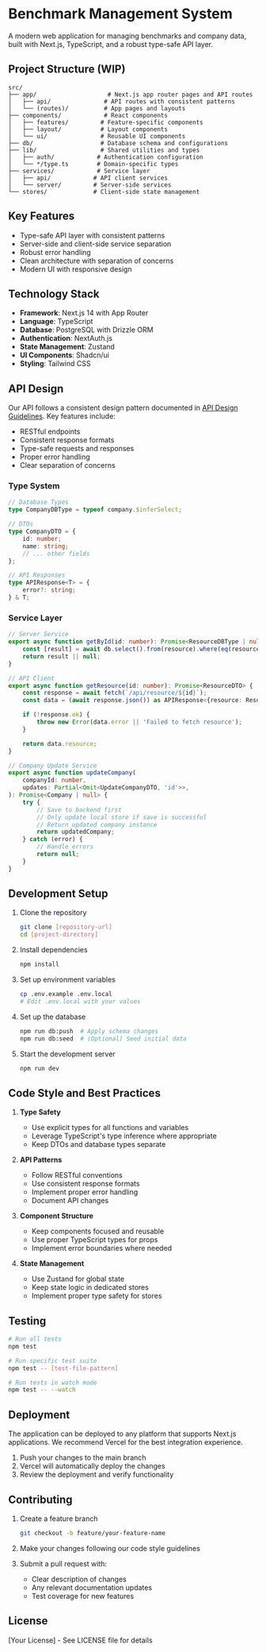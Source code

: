 # Benchmark Management System

A modern web application for managing benchmarks and company data, built with Next.js, TypeScript, and a robust type-safe API layer.

## Project Structure (WIP)

```
src/
├── app/                    # Next.js app router pages and API routes
│   ├── api/               # API routes with consistent patterns
│   └── (routes)/          # App pages and layouts
├── components/            # React components
│   ├── features/         # Feature-specific components
│   ├── layout/           # Layout components
│   └── ui/               # Reusable UI components
├── db/                   # Database schema and configurations
├── lib/                  # Shared utilities and types
│   ├── auth/            # Authentication configuration
│   └── */type.ts        # Domain-specific types
├── services/            # Service layer
│   ├── api/            # API client services
│   └── server/         # Server-side services
└── stores/             # Client-side state management
```

## Key Features

- Type-safe API layer with consistent patterns
- Server-side and client-side service separation
- Robust error handling
- Clean architecture with separation of concerns
- Modern UI with responsive design

## Technology Stack

- **Framework**: Next.js 14 with App Router
- **Language**: TypeScript
- **Database**: PostgreSQL with Drizzle ORM
- **Authentication**: NextAuth.js
- **State Management**: Zustand
- **UI Components**: Shadcn/ui
- **Styling**: Tailwind CSS

## API Design

Our API follows a consistent design pattern documented in [API Design Guidelines](docs/api-design.md). Key features include:

- RESTful endpoints
- Consistent response formats
- Type-safe requests and responses
- Proper error handling
- Clear separation of concerns

### Type System

```typescript
// Database Types
type CompanyDBType = typeof company.$inferSelect;

// DTOs
type CompanyDTO = {
	id: number;
	name: string;
	// ... other fields
};

// API Responses
type APIResponse<T> = {
	error?: string;
} & T;
```

### Service Layer

```typescript
// Server Service
export async function getById(id: number): Promise<ResourceDBType | null> {
	const [result] = await db.select().from(resource).where(eq(resource.id, id));
	return result || null;
}

// API Client
export async function getResource(id: number): Promise<ResourceDTO> {
	const response = await fetch(`/api/resource/${id}`);
	const data = (await response.json()) as APIResponse<{resource: ResourceDTO}>;

	if (!response.ok) {
		throw new Error(data.error || 'Failed to fetch resource');
	}

	return data.resource;
}

// Company Update Service
export async function updateCompany(
	companyId: number,
	updates: Partial<Omit<UpdateCompanyDTO, 'id'>>,
): Promise<Company | null> {
	try {
		// Save to backend first
		// Only update local store if save is successful
		// Return updated company instance
		return updatedCompany;
	} catch (error) {
		// Handle errors
		return null;
	}
}
```

## Development Setup

1. Clone the repository

   ```bash
   git clone [repository-url]
   cd [project-directory]
   ```

2. Install dependencies

   ```bash
   npm install
   ```

3. Set up environment variables

   ```bash
   cp .env.example .env.local
   # Edit .env.local with your values
   ```

4. Set up the database

   ```bash
   npm run db:push  # Apply schema changes
   npm run db:seed  # (Optional) Seed initial data
   ```

5. Start the development server
   ```bash
   npm run dev
   ```

## Code Style and Best Practices

1. **Type Safety**

   - Use explicit types for all functions and variables
   - Leverage TypeScript's type inference where appropriate
   - Keep DTOs and database types separate

2. **API Patterns**

   - Follow RESTful conventions
   - Use consistent response formats
   - Implement proper error handling
   - Document API changes

3. **Component Structure**

   - Keep components focused and reusable
   - Use proper TypeScript types for props
   - Implement error boundaries where needed

4. **State Management**
   - Use Zustand for global state
   - Keep state logic in dedicated stores
   - Implement proper type safety for stores

## Testing

```bash
# Run all tests
npm test

# Run specific test suite
npm test -- [test-file-pattern]

# Run tests in watch mode
npm test -- --watch
```

## Deployment

The application can be deployed to any platform that supports Next.js applications. We recommend Vercel for the best integration experience.

1. Push your changes to the main branch
2. Vercel will automatically deploy the changes
3. Review the deployment and verify functionality

## Contributing

1. Create a feature branch

   ```bash
   git checkout -b feature/your-feature-name
   ```

2. Make your changes following our code style guidelines

3. Submit a pull request with:
   - Clear description of changes
   - Any relevant documentation updates
   - Test coverage for new features

## License

[Your License] - See LICENSE file for details
